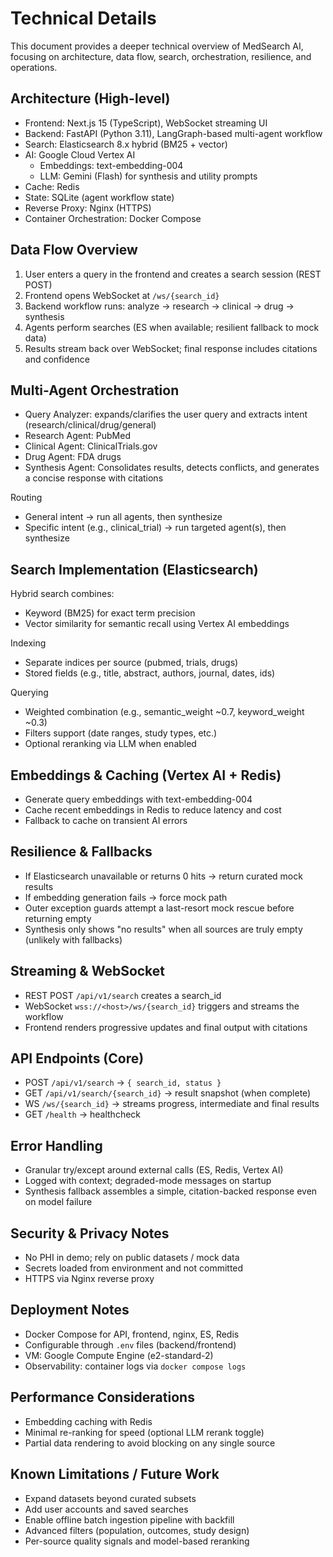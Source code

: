 # Technical Details

This document provides a deeper technical overview of MedSearch AI, focusing on architecture, data flow, search, orchestration, resilience, and operations.

## Architecture (High-level)
- Frontend: Next.js 15 (TypeScript), WebSocket streaming UI
- Backend: FastAPI (Python 3.11), LangGraph-based multi-agent workflow
- Search: Elasticsearch 8.x hybrid (BM25 + vector)
- AI: Google Cloud Vertex AI
  - Embeddings: text-embedding-004
  - LLM: Gemini (Flash) for synthesis and utility prompts
- Cache: Redis
- State: SQLite (agent workflow state)
- Reverse Proxy: Nginx (HTTPS)
- Container Orchestration: Docker Compose

## Data Flow Overview
1. User enters a query in the frontend and creates a search session (REST POST)
2. Frontend opens WebSocket at `/ws/{search_id}`
3. Backend workflow runs: analyze → research → clinical → drug → synthesis
4. Agents perform searches (ES when available; resilient fallback to mock data)
5. Results stream back over WebSocket; final response includes citations and confidence

## Multi-Agent Orchestration
- Query Analyzer: expands/clarifies the user query and extracts intent (research/clinical/drug/general)
- Research Agent: PubMed
- Clinical Agent: ClinicalTrials.gov
- Drug Agent: FDA drugs
- Synthesis Agent: Consolidates results, detects conflicts, and generates a concise response with citations

Routing
- General intent → run all agents, then synthesize
- Specific intent (e.g., clinical_trial) → run targeted agent(s), then synthesize

## Search Implementation (Elasticsearch)
Hybrid search combines:
- Keyword (BM25) for exact term precision
- Vector similarity for semantic recall using Vertex AI embeddings

Indexing
- Separate indices per source (pubmed, trials, drugs)
- Stored fields (e.g., title, abstract, authors, journal, dates, ids)

Querying
- Weighted combination (e.g., semantic_weight ~0.7, keyword_weight ~0.3)
- Filters support (date ranges, study types, etc.)
- Optional reranking via LLM when enabled

## Embeddings & Caching (Vertex AI + Redis)
- Generate query embeddings with text-embedding-004
- Cache recent embeddings in Redis to reduce latency and cost
- Fallback to cache on transient AI errors

## Resilience & Fallbacks
- If Elasticsearch unavailable or returns 0 hits → return curated mock results
- If embedding generation fails → force mock path
- Outer exception guards attempt a last-resort mock rescue before returning empty
- Synthesis only shows "no results" when all sources are truly empty (unlikely with fallbacks)

## Streaming & WebSocket
- REST POST `/api/v1/search` creates a search_id
- WebSocket `wss://<host>/ws/{search_id}` triggers and streams the workflow
- Frontend renders progressive updates and final output with citations

## API Endpoints (Core)
- POST `/api/v1/search` → `{ search_id, status }`
- GET `/api/v1/search/{search_id}` → result snapshot (when complete)
- WS `/ws/{search_id}` → streams progress, intermediate and final results
- GET `/health` → healthcheck

## Error Handling
- Granular try/except around external calls (ES, Redis, Vertex AI)
- Logged with context; degraded-mode messages on startup
- Synthesis fallback assembles a simple, citation-backed response even on model failure

## Security & Privacy Notes
- No PHI in demo; rely on public datasets / mock data
- Secrets loaded from environment and not committed
- HTTPS via Nginx reverse proxy

## Deployment Notes
- Docker Compose for API, frontend, nginx, ES, Redis
- Configurable through `.env` files (backend/frontend)
- VM: Google Compute Engine (e2-standard-2)
- Observability: container logs via `docker compose logs`

## Performance Considerations
- Embedding caching with Redis
- Minimal re-ranking for speed (optional LLM rerank toggle)
- Partial data rendering to avoid blocking on any single source

## Known Limitations / Future Work
- Expand datasets beyond curated subsets
- Add user accounts and saved searches
- Enable offline batch ingestion pipeline with backfill
- Advanced filters (population, outcomes, study design)
- Per-source quality signals and model-based reranking

